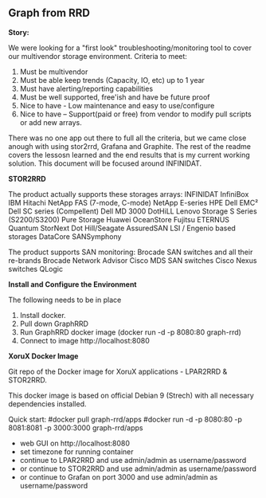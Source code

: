## Graph from RRD

**Story:**

We were looking for a "first look" troubleshooting/monitoring tool to cover our multivendor storage environment.
Criteria to meet:
1. Must be multivendor
2. Must be able keep trends (Capacity, IO, etc) up to 1 year
3. Must have alerting/reporting capabilities
4. Must be well supported, free'ish and have be future proof
5. Nice to have - Low maintenance and easy to use/configure
6. Nice to have – Support(paid or free) from vendor to modify pull scripts or add new arrays.

There was no one app out there to full all the criteria, but we came close anough with using stor2rrd, Grafana and Graphite. The rest of the readme covers the lessosn learned and the end results that is my current working solution. This document will be focused around INFINIDAT.



**STOR2RRD**

The product actually supports these storages arrays:
INFINIDAT InfiniBox
IBM
Hitachi
NetApp FAS (7-mode, C-mode)
NetApp E-series
HPE
Dell EMC²
Dell SC series (Compellent)
Dell MD 3000
DotHiLL
Lenovo Storage S Series (S2200/S3200)
Pure Storage
Huawei OceanStore
Fujitsu ETERNUS
Quantum StorNext
Dot Hill/Seagate AssuredSAN
LSI / Engenio based storages
DataCore SANSymphony

The product supports SAN monitoring:
Brocade SAN switches and all their re-brands
Brocade Network Advisor
Cisco MDS SAN switches
Cisco Nexus switches
QLogic



**Install and Configure the Environment**

The following needs to be in place
1. Install docker.
2. Pull down GraphRRD
3. Run GraphRRD docker image (docker run -d -p 8080:80 graph-rrd)
4. Connect to image http://localhost:8080


**XoruX Docker Image**

Git repo of the Docker image for XoruX applications - LPAR2RRD & STOR2RRD.

This docker image is based on official Debian 9 (Strech) with all necessary dependencies installed.

Quick start:
#docker pull graph-rrd/apps
#docker run -d -p 8080:80 -p 8081:8081 -p 3000:3000 graph-rrd/apps
- web GUI on http://localhost:8080
- set timezone for running container
- continue to LPAR2RRD and use admin/admin as username/password
- or continue to STOR2RRD and use admin/admin as username/password
- or continue to Grafan on port 3000 and use admin/admin as username/password
